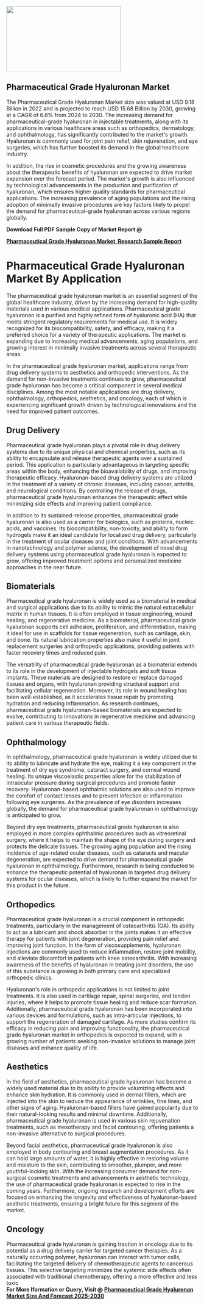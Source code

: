 <p><img class="alignnone size-medium wp-image-20088" src="https://ffe5etoiles.com/wp-content/uploads/2024/12/MST1-300x171.png" alt="" width="300" height="171" /></p><p><p> <h2>Pharmaceutical Grade Hyaluronan Market </h2><p>The Pharmaceutical Grade Hyaluronan Market size was valued at USD 9.18 Billion in 2022 and is projected to reach USD 15.68 Billion by 2030, growing at a CAGR of 6.8% from 2024 to 2030. The increasing demand for pharmaceutical-grade hyaluronan in injectable treatments, along with its applications in various healthcare areas such as orthopedics, dermatology, and ophthalmology, has significantly contributed to the market's growth. Hyaluronan is commonly used for joint pain relief, skin rejuvenation, and eye surgeries, which has further boosted its demand in the global healthcare industry.</p><p>In addition, the rise in cosmetic procedures and the growing awareness about the therapeutic benefits of hyaluronan are expected to drive market expansion over the forecast period. The market's growth is also influenced by technological advancements in the production and purification of hyaluronan, which ensures higher quality standards for pharmaceutical applications. The increasing prevalence of aging populations and the rising adoption of minimally invasive procedures are key factors likely to propel the demand for pharmaceutical-grade hyaluronan across various regions globally.</p></p><p><strong>Download Full PDF Sample Copy of Market Report @</strong></p><p><strong><a href="https://www.verifiedmarketreports.com/download-sample/?rid=368628&utm_source=Sites-google&utm_medium=265" target="_blank">Pharmaceutical Grade Hyaluronan Market &nbsp;Research Sample Report</a></strong></p><p> <h1>Pharmaceutical Grade Hyaluronan Market By Application</h1><p>The pharmaceutical grade hyaluronan market is an essential segment of the global healthcare industry, driven by the increasing demand for high-quality materials used in various medical applications. Pharmaceutical grade hyaluronan is a purified and highly refined form of hyaluronic acid (HA) that meets stringent regulatory requirements for medical use. It is widely recognized for its biocompatibility, safety, and efficacy, making it a preferred choice for a variety of therapeutic applications. The market is expanding due to increasing medical advancements, aging populations, and growing interest in minimally invasive treatments across several therapeutic areas.</p><p>In the pharmaceutical grade hyaluronan market, applications range from drug delivery systems to aesthetics and orthopedic interventions. As the demand for non-invasive treatments continues to grow, pharmaceutical grade hyaluronan has become a critical component in several medical disciplines. Among the most notable applications are drug delivery, ophthalmology, orthopedics, aesthetics, and oncology, each of which is experiencing significant growth driven by technological innovations and the need for improved patient outcomes.</p><h2>Drug Delivery</h2><p>Pharmaceutical grade hyaluronan plays a pivotal role in drug delivery systems due to its unique physical and chemical properties, such as its ability to encapsulate and release therapeutic agents over a sustained period. This application is particularly advantageous in targeting specific areas within the body, enhancing the bioavailability of drugs, and improving therapeutic efficacy. Hyaluronan-based drug delivery systems are utilized in the treatment of a variety of chronic diseases, including cancer, arthritis, and neurological conditions. By controlling the release of drugs, pharmaceutical grade hyaluronan enhances the therapeutic effect while minimizing side effects and improving patient compliance.</p><p>In addition to its sustained-release properties, pharmaceutical grade hyaluronan is also used as a carrier for biologics, such as proteins, nucleic acids, and vaccines. Its biocompatibility, non-toxicity, and ability to form hydrogels make it an ideal candidate for localized drug delivery, particularly in the treatment of ocular diseases and joint conditions. With advancements in nanotechnology and polymer science, the development of novel drug delivery systems using pharmaceutical grade hyaluronan is expected to grow, offering improved treatment options and personalized medicine approaches in the near future.</p><h2>Biomaterials</h2><p>Pharmaceutical grade hyaluronan is widely used as a biomaterial in medical and surgical applications due to its ability to mimic the natural extracellular matrix in human tissues. It is often employed in tissue engineering, wound healing, and regenerative medicine. As a biomaterial, pharmaceutical grade hyaluronan supports cell adhesion, proliferation, and differentiation, making it ideal for use in scaffolds for tissue regeneration, such as cartilage, skin, and bone. Its natural lubrication properties also make it useful in joint replacement surgeries and orthopedic applications, providing patients with faster recovery times and reduced pain.</p><p>The versatility of pharmaceutical grade hyaluronan as a biomaterial extends to its role in the development of injectable hydrogels and soft tissue implants. These materials are designed to restore or replace damaged tissues and organs, with hyaluronan providing structural support and facilitating cellular regeneration. Moreover, its role in wound healing has been well-established, as it accelerates tissue repair by promoting hydration and reducing inflammation. As research continues, pharmaceutical grade hyaluronan-based biomaterials are expected to evolve, contributing to innovations in regenerative medicine and advancing patient care in various therapeutic fields.</p><h2>Ophthalmology</h2><p>In ophthalmology, pharmaceutical grade hyaluronan is widely utilized due to its ability to lubricate and hydrate the eye, making it a key component in the treatment of dry eye syndrome, cataract surgery, and corneal wound healing. Its unique viscoelastic properties allow for the stabilization of intraocular pressure during surgical procedures and promote faster recovery. Hyaluronan-based ophthalmic solutions are also used to improve the comfort of contact lenses and to prevent infection or inflammation following eye surgeries. As the prevalence of eye disorders increases globally, the demand for pharmaceutical grade hyaluronan in ophthalmology is anticipated to grow.</p><p>Beyond dry eye treatments, pharmaceutical grade hyaluronan is also employed in more complex ophthalmic procedures such as vitreoretinal surgery, where it helps to maintain the shape of the eye during surgery and protects the delicate tissues. The growing aging population and the rising incidence of age-related ocular diseases, such as cataracts and macular degeneration, are expected to drive demand for pharmaceutical grade hyaluronan in ophthalmology. Furthermore, research is being conducted to enhance the therapeutic potential of hyaluronan in targeted drug delivery systems for ocular diseases, which is likely to further expand the market for this product in the future.</p><h2>Orthopedics</h2><p>Pharmaceutical grade hyaluronan is a crucial component in orthopedic treatments, particularly in the management of osteoarthritis (OA). Its ability to act as a lubricant and shock absorber in the joints makes it an effective therapy for patients with joint degeneration, providing pain relief and improving joint function. In the form of viscosupplements, hyaluronan injections are commonly used to reduce inflammation, restore joint mobility, and alleviate discomfort in patients with knee osteoarthritis. With increasing awareness of the benefits of hyaluronan in treating joint disorders, the use of this substance is growing in both primary care and specialized orthopedic clinics.</p><p>Hyaluronan's role in orthopedic applications is not limited to joint treatments. It is also used in cartilage repair, spinal surgeries, and tendon injuries, where it helps to promote tissue healing and reduce scar formation. Additionally, pharmaceutical grade hyaluronan has been incorporated into various devices and formulations, such as intra-articular injections, to support the regeneration of damaged cartilage. As more studies confirm its efficacy in reducing pain and improving functionality, the pharmaceutical grade hyaluronan market in orthopedics is expected to expand, with a growing number of patients seeking non-invasive solutions to manage joint diseases and enhance quality of life.</p><h2>Aesthetics</h2><p>In the field of aesthetics, pharmaceutical grade hyaluronan has become a widely used material due to its ability to provide volumizing effects and enhance skin hydration. It is commonly used in dermal fillers, which are injected into the skin to reduce the appearance of wrinkles, fine lines, and other signs of aging. Hyaluronan-based fillers have gained popularity due to their natural-looking results and minimal downtime. Additionally, pharmaceutical grade hyaluronan is used in various skin rejuvenation treatments, such as mesotherapy and facial contouring, offering patients a non-invasive alternative to surgical procedures.</p><p>Beyond facial aesthetics, pharmaceutical grade hyaluronan is also employed in body contouring and breast augmentation procedures. As it can hold large amounts of water, it is highly effective in restoring volume and moisture to the skin, contributing to smoother, plumper, and more youthful-looking skin. With the increasing consumer demand for non-surgical cosmetic treatments and advancements in aesthetic technology, the use of pharmaceutical grade hyaluronan is expected to rise in the coming years. Furthermore, ongoing research and development efforts are focused on enhancing the longevity and effectiveness of hyaluronan-based aesthetic treatments, ensuring a bright future for this segment of the market.</p><h2>Oncology</h2><p>Pharmaceutical grade hyaluronan is gaining traction in oncology due to its potential as a drug delivery carrier for targeted cancer therapies. As a naturally occurring polymer, hyaluronan can interact with tumor cells, facilitating the targeted delivery of chemotherapeutic agents to cancerous tissues. This selective targeting minimizes the systemic side effects often associated with traditional chemotherapy, offering a more effective and less toxic<strong><br />For More Iformation or Query, Visit @ <a href="https://www.verifiedmarketreports.com/product/pharmaceutical-grade-hyaluronan-market/" target="_blank">Pharmaceutical Grade Hyaluronan Market Size And Forecast 2025-2030</a></strong></p>
